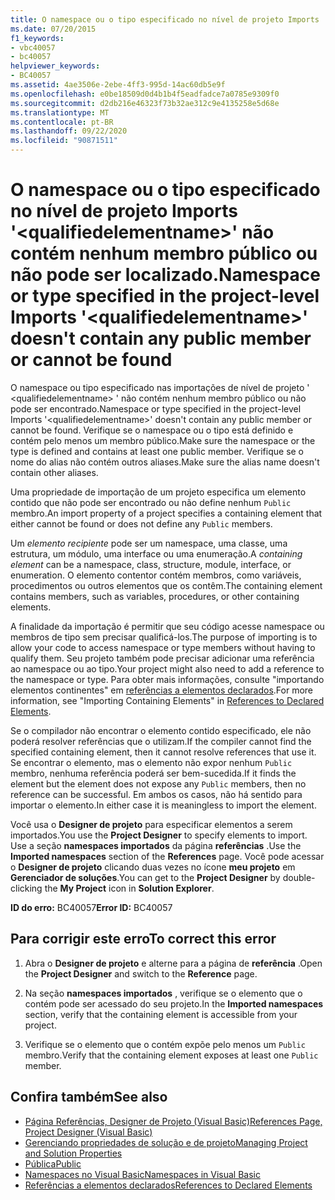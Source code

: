 ```yaml
---
title: O namespace ou o tipo especificado no nível de projeto Imports '<qualifiedelementname>' não contém nenhum membro público ou não pode ser localizado.
ms.date: 07/20/2015
f1_keywords:
- vbc40057
- bc40057
helpviewer_keywords:
- BC40057
ms.assetid: 4ae3506e-2ebe-4ff3-995d-14ac60db5e9f
ms.openlocfilehash: e0be18509d0d4b1b4f5eadfadce7a0785e9309f0
ms.sourcegitcommit: d2db216e46323f73b32ae312c9e4135258e5d68e
ms.translationtype: MT
ms.contentlocale: pt-BR
ms.lasthandoff: 09/22/2020
ms.locfileid: "90871511"
---
```

# <a name="namespace-or-type-specified-in-the-project-level-imports-qualifiedelementname-doesnt-contain-any-public-member-or-cannot-be-found"></a><span data-ttu-id="696df-102">O namespace ou o tipo especificado no nível de projeto Imports '\<qualifiedelementname>' não contém nenhum membro público ou não pode ser localizado.</span><span class="sxs-lookup"><span data-stu-id="696df-102">Namespace or type specified in the project-level Imports '\<qualifiedelementname>' doesn't contain any public member or cannot be found</span></span>

<span data-ttu-id="696df-103">O namespace ou tipo especificado nas importações de nível de projeto ' \<qualifiedelementname> ' não contém nenhum membro público ou não pode ser encontrado.</span><span class="sxs-lookup"><span data-stu-id="696df-103">Namespace or type specified in the project-level Imports '\<qualifiedelementname>' doesn't contain any public member or cannot be found.</span></span> <span data-ttu-id="696df-104">Verifique se o namespace ou o tipo está definido e contém pelo menos um membro público.</span><span class="sxs-lookup"><span data-stu-id="696df-104">Make sure the namespace or the type is defined and contains at least one public member.</span></span> <span data-ttu-id="696df-105">Verifique se o nome do alias não contém outros aliases.</span><span class="sxs-lookup"><span data-stu-id="696df-105">Make sure the alias name doesn't contain other aliases.</span></span>  
  
 <span data-ttu-id="696df-106">Uma propriedade de importação de um projeto especifica um elemento contido que não pode ser encontrado ou não define nenhum `Public` membro.</span><span class="sxs-lookup"><span data-stu-id="696df-106">An import property of a project specifies a containing element that either cannot be found or does not define any `Public` members.</span></span>  
  
 <span data-ttu-id="696df-107">Um *elemento recipiente* pode ser um namespace, uma classe, uma estrutura, um módulo, uma interface ou uma enumeração.</span><span class="sxs-lookup"><span data-stu-id="696df-107">A *containing element* can be a namespace, class, structure, module, interface, or enumeration.</span></span> <span data-ttu-id="696df-108">O elemento contentor contém membros, como variáveis, procedimentos ou outros elementos que os contêm.</span><span class="sxs-lookup"><span data-stu-id="696df-108">The containing element contains members, such as variables, procedures, or other containing elements.</span></span>  
  
 <span data-ttu-id="696df-109">A finalidade da importação é permitir que seu código acesse namespace ou membros de tipo sem precisar qualificá-los.</span><span class="sxs-lookup"><span data-stu-id="696df-109">The purpose of importing is to allow your code to access namespace or type members without having to qualify them.</span></span> <span data-ttu-id="696df-110">Seu projeto também pode precisar adicionar uma referência ao namespace ou ao tipo.</span><span class="sxs-lookup"><span data-stu-id="696df-110">Your project might also need to add a reference to the namespace or type.</span></span> <span data-ttu-id="696df-111">Para obter mais informações, consulte "importando elementos continentes" em [referências a elementos declarados](../../programming-guide/language-features/declared-elements/references-to-declared-elements.md).</span><span class="sxs-lookup"><span data-stu-id="696df-111">For more information, see "Importing Containing Elements" in [References to Declared Elements](../../programming-guide/language-features/declared-elements/references-to-declared-elements.md).</span></span>  
  
 <span data-ttu-id="696df-112">Se o compilador não encontrar o elemento contido especificado, ele não poderá resolver referências que o utilizam.</span><span class="sxs-lookup"><span data-stu-id="696df-112">If the compiler cannot find the specified containing element, then it cannot resolve references that use it.</span></span> <span data-ttu-id="696df-113">Se encontrar o elemento, mas o elemento não expor nenhum `Public` membro, nenhuma referência poderá ser bem-sucedida.</span><span class="sxs-lookup"><span data-stu-id="696df-113">If it finds the element but the element does not expose any `Public` members, then no reference can be successful.</span></span> <span data-ttu-id="696df-114">Em ambos os casos, não há sentido para importar o elemento.</span><span class="sxs-lookup"><span data-stu-id="696df-114">In either case it is meaningless to import the element.</span></span>  
  
 <span data-ttu-id="696df-115">Você usa o **Designer de projeto** para especificar elementos a serem importados.</span><span class="sxs-lookup"><span data-stu-id="696df-115">You use the **Project Designer** to specify elements to import.</span></span> <span data-ttu-id="696df-116">Use a seção **namespaces importados** da página **referências** .</span><span class="sxs-lookup"><span data-stu-id="696df-116">Use the **Imported namespaces** section of the **References** page.</span></span> <span data-ttu-id="696df-117">Você pode acessar o **Designer de projeto** clicando duas vezes no ícone **meu projeto** em **Gerenciador de soluções**.</span><span class="sxs-lookup"><span data-stu-id="696df-117">You can get to the **Project Designer** by double-clicking the **My Project** icon in **Solution Explorer**.</span></span>  
  
 <span data-ttu-id="696df-118">**ID do erro:** BC40057</span><span class="sxs-lookup"><span data-stu-id="696df-118">**Error ID:** BC40057</span></span>  
  
## <a name="to-correct-this-error"></a><span data-ttu-id="696df-119">Para corrigir este erro</span><span class="sxs-lookup"><span data-stu-id="696df-119">To correct this error</span></span>  
  
1. <span data-ttu-id="696df-120">Abra o **Designer de projeto** e alterne para a página de **referência** .</span><span class="sxs-lookup"><span data-stu-id="696df-120">Open the **Project Designer** and switch to the **Reference** page.</span></span>  
  
2. <span data-ttu-id="696df-121">Na seção **namespaces importados** , verifique se o elemento que o contém pode ser acessado do seu projeto.</span><span class="sxs-lookup"><span data-stu-id="696df-121">In the **Imported namespaces** section, verify that the containing element is accessible from your project.</span></span>  
  
3. <span data-ttu-id="696df-122">Verifique se o elemento que o contém expõe pelo menos um `Public` membro.</span><span class="sxs-lookup"><span data-stu-id="696df-122">Verify that the containing element exposes at least one `Public` member.</span></span>  
  
## <a name="see-also"></a><span data-ttu-id="696df-123">Confira também</span><span class="sxs-lookup"><span data-stu-id="696df-123">See also</span></span>

- [<span data-ttu-id="696df-124">Página Referências, Designer de Projeto (Visual Basic)</span><span class="sxs-lookup"><span data-stu-id="696df-124">References Page, Project Designer (Visual Basic)</span></span>](/visualstudio/ide/reference/references-page-project-designer-visual-basic)
- [<span data-ttu-id="696df-125">Gerenciando propriedades de solução e de projeto</span><span class="sxs-lookup"><span data-stu-id="696df-125">Managing Project and Solution Properties</span></span>](/visualstudio/ide/managing-project-and-solution-properties)
- [<span data-ttu-id="696df-126">Pública</span><span class="sxs-lookup"><span data-stu-id="696df-126">Public</span></span>](../modifiers/public.md)
- [<span data-ttu-id="696df-127">Namespaces no Visual Basic</span><span class="sxs-lookup"><span data-stu-id="696df-127">Namespaces in Visual Basic</span></span>](../../programming-guide/program-structure/namespaces.md)
- [<span data-ttu-id="696df-128">Referências a elementos declarados</span><span class="sxs-lookup"><span data-stu-id="696df-128">References to Declared Elements</span></span>](../../programming-guide/language-features/declared-elements/references-to-declared-elements.md)
